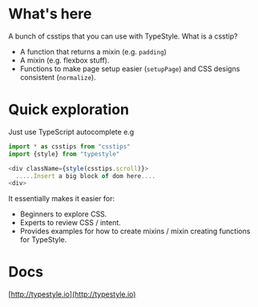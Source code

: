 # What's here

A bunch of csstips that you can use with TypeStyle. What is a csstip?

- A function that returns a mixin (e.g. `padding`)
- A mixin (e.g. flexbox stuff).
- Functions to make page setup easier (`setupPage`) and CSS designs consistent (`normalize`).

# Quick exploration 

Just use TypeScript autocomplete e.g 

```ts
import * as csstips from "csstips" 
import {style} from "typestyle" 

<div className={style(csstips.scroll)}>
  .....Insert a big block of dom here....
<div>
```

It essentially makes it easier for: 
- Beginners to explore CSS.
- Experts to review CSS / intent.
- Provides examples for how to create mixins / mixin creating functions for TypeStyle.

# Docs 

[http://typestyle.io](http://typestyle.io)